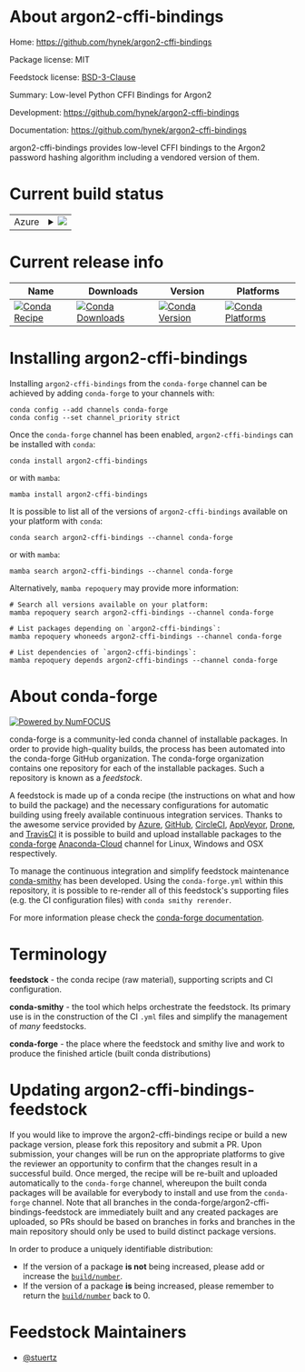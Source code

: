 About argon2-cffi-bindings
==========================

Home: https://github.com/hynek/argon2-cffi-bindings

Package license: MIT

Feedstock license: [BSD-3-Clause](https://github.com/conda-forge/argon2-cffi-bindings-feedstock/blob/main/LICENSE.txt)

Summary: Low-level Python CFFI Bindings for Argon2

Development: https://github.com/hynek/argon2-cffi-bindings

Documentation: https://github.com/hynek/argon2-cffi-bindings

argon2-cffi-bindings provides low-level CFFI bindings to the Argon2
password hashing algorithm including a vendored version of them.


Current build status
====================


<table>
    
  <tr>
    <td>Azure</td>
    <td>
      <details>
        <summary>
          <a href="https://dev.azure.com/conda-forge/feedstock-builds/_build/latest?definitionId=14903&branchName=main">
            <img src="https://dev.azure.com/conda-forge/feedstock-builds/_apis/build/status/argon2-cffi-bindings-feedstock?branchName=main">
          </a>
        </summary>
        <table>
          <thead><tr><th>Variant</th><th>Status</th></tr></thead>
          <tbody><tr>
              <td>linux_64_python3.10.____cpython</td>
              <td>
                <a href="https://dev.azure.com/conda-forge/feedstock-builds/_build/latest?definitionId=14903&branchName=main">
                  <img src="https://dev.azure.com/conda-forge/feedstock-builds/_apis/build/status/argon2-cffi-bindings-feedstock?branchName=main&jobName=linux&configuration=linux_64_python3.10.____cpython" alt="variant">
                </a>
              </td>
            </tr><tr>
              <td>linux_64_python3.11.____cpython</td>
              <td>
                <a href="https://dev.azure.com/conda-forge/feedstock-builds/_build/latest?definitionId=14903&branchName=main">
                  <img src="https://dev.azure.com/conda-forge/feedstock-builds/_apis/build/status/argon2-cffi-bindings-feedstock?branchName=main&jobName=linux&configuration=linux_64_python3.11.____cpython" alt="variant">
                </a>
              </td>
            </tr><tr>
              <td>linux_64_python3.8.____73_pypy</td>
              <td>
                <a href="https://dev.azure.com/conda-forge/feedstock-builds/_build/latest?definitionId=14903&branchName=main">
                  <img src="https://dev.azure.com/conda-forge/feedstock-builds/_apis/build/status/argon2-cffi-bindings-feedstock?branchName=main&jobName=linux&configuration=linux_64_python3.8.____73_pypy" alt="variant">
                </a>
              </td>
            </tr><tr>
              <td>linux_64_python3.8.____cpython</td>
              <td>
                <a href="https://dev.azure.com/conda-forge/feedstock-builds/_build/latest?definitionId=14903&branchName=main">
                  <img src="https://dev.azure.com/conda-forge/feedstock-builds/_apis/build/status/argon2-cffi-bindings-feedstock?branchName=main&jobName=linux&configuration=linux_64_python3.8.____cpython" alt="variant">
                </a>
              </td>
            </tr><tr>
              <td>linux_64_python3.9.____73_pypy</td>
              <td>
                <a href="https://dev.azure.com/conda-forge/feedstock-builds/_build/latest?definitionId=14903&branchName=main">
                  <img src="https://dev.azure.com/conda-forge/feedstock-builds/_apis/build/status/argon2-cffi-bindings-feedstock?branchName=main&jobName=linux&configuration=linux_64_python3.9.____73_pypy" alt="variant">
                </a>
              </td>
            </tr><tr>
              <td>linux_64_python3.9.____cpython</td>
              <td>
                <a href="https://dev.azure.com/conda-forge/feedstock-builds/_build/latest?definitionId=14903&branchName=main">
                  <img src="https://dev.azure.com/conda-forge/feedstock-builds/_apis/build/status/argon2-cffi-bindings-feedstock?branchName=main&jobName=linux&configuration=linux_64_python3.9.____cpython" alt="variant">
                </a>
              </td>
            </tr><tr>
              <td>linux_aarch64_python3.10.____cpython</td>
              <td>
                <a href="https://dev.azure.com/conda-forge/feedstock-builds/_build/latest?definitionId=14903&branchName=main">
                  <img src="https://dev.azure.com/conda-forge/feedstock-builds/_apis/build/status/argon2-cffi-bindings-feedstock?branchName=main&jobName=linux&configuration=linux_aarch64_python3.10.____cpython" alt="variant">
                </a>
              </td>
            </tr><tr>
              <td>linux_aarch64_python3.11.____cpython</td>
              <td>
                <a href="https://dev.azure.com/conda-forge/feedstock-builds/_build/latest?definitionId=14903&branchName=main">
                  <img src="https://dev.azure.com/conda-forge/feedstock-builds/_apis/build/status/argon2-cffi-bindings-feedstock?branchName=main&jobName=linux&configuration=linux_aarch64_python3.11.____cpython" alt="variant">
                </a>
              </td>
            </tr><tr>
              <td>linux_aarch64_python3.8.____73_pypy</td>
              <td>
                <a href="https://dev.azure.com/conda-forge/feedstock-builds/_build/latest?definitionId=14903&branchName=main">
                  <img src="https://dev.azure.com/conda-forge/feedstock-builds/_apis/build/status/argon2-cffi-bindings-feedstock?branchName=main&jobName=linux&configuration=linux_aarch64_python3.8.____73_pypy" alt="variant">
                </a>
              </td>
            </tr><tr>
              <td>linux_aarch64_python3.8.____cpython</td>
              <td>
                <a href="https://dev.azure.com/conda-forge/feedstock-builds/_build/latest?definitionId=14903&branchName=main">
                  <img src="https://dev.azure.com/conda-forge/feedstock-builds/_apis/build/status/argon2-cffi-bindings-feedstock?branchName=main&jobName=linux&configuration=linux_aarch64_python3.8.____cpython" alt="variant">
                </a>
              </td>
            </tr><tr>
              <td>linux_aarch64_python3.9.____73_pypy</td>
              <td>
                <a href="https://dev.azure.com/conda-forge/feedstock-builds/_build/latest?definitionId=14903&branchName=main">
                  <img src="https://dev.azure.com/conda-forge/feedstock-builds/_apis/build/status/argon2-cffi-bindings-feedstock?branchName=main&jobName=linux&configuration=linux_aarch64_python3.9.____73_pypy" alt="variant">
                </a>
              </td>
            </tr><tr>
              <td>linux_aarch64_python3.9.____cpython</td>
              <td>
                <a href="https://dev.azure.com/conda-forge/feedstock-builds/_build/latest?definitionId=14903&branchName=main">
                  <img src="https://dev.azure.com/conda-forge/feedstock-builds/_apis/build/status/argon2-cffi-bindings-feedstock?branchName=main&jobName=linux&configuration=linux_aarch64_python3.9.____cpython" alt="variant">
                </a>
              </td>
            </tr><tr>
              <td>linux_ppc64le_python3.10.____cpython</td>
              <td>
                <a href="https://dev.azure.com/conda-forge/feedstock-builds/_build/latest?definitionId=14903&branchName=main">
                  <img src="https://dev.azure.com/conda-forge/feedstock-builds/_apis/build/status/argon2-cffi-bindings-feedstock?branchName=main&jobName=linux&configuration=linux_ppc64le_python3.10.____cpython" alt="variant">
                </a>
              </td>
            </tr><tr>
              <td>linux_ppc64le_python3.11.____cpython</td>
              <td>
                <a href="https://dev.azure.com/conda-forge/feedstock-builds/_build/latest?definitionId=14903&branchName=main">
                  <img src="https://dev.azure.com/conda-forge/feedstock-builds/_apis/build/status/argon2-cffi-bindings-feedstock?branchName=main&jobName=linux&configuration=linux_ppc64le_python3.11.____cpython" alt="variant">
                </a>
              </td>
            </tr><tr>
              <td>linux_ppc64le_python3.8.____73_pypy</td>
              <td>
                <a href="https://dev.azure.com/conda-forge/feedstock-builds/_build/latest?definitionId=14903&branchName=main">
                  <img src="https://dev.azure.com/conda-forge/feedstock-builds/_apis/build/status/argon2-cffi-bindings-feedstock?branchName=main&jobName=linux&configuration=linux_ppc64le_python3.8.____73_pypy" alt="variant">
                </a>
              </td>
            </tr><tr>
              <td>linux_ppc64le_python3.8.____cpython</td>
              <td>
                <a href="https://dev.azure.com/conda-forge/feedstock-builds/_build/latest?definitionId=14903&branchName=main">
                  <img src="https://dev.azure.com/conda-forge/feedstock-builds/_apis/build/status/argon2-cffi-bindings-feedstock?branchName=main&jobName=linux&configuration=linux_ppc64le_python3.8.____cpython" alt="variant">
                </a>
              </td>
            </tr><tr>
              <td>linux_ppc64le_python3.9.____73_pypy</td>
              <td>
                <a href="https://dev.azure.com/conda-forge/feedstock-builds/_build/latest?definitionId=14903&branchName=main">
                  <img src="https://dev.azure.com/conda-forge/feedstock-builds/_apis/build/status/argon2-cffi-bindings-feedstock?branchName=main&jobName=linux&configuration=linux_ppc64le_python3.9.____73_pypy" alt="variant">
                </a>
              </td>
            </tr><tr>
              <td>linux_ppc64le_python3.9.____cpython</td>
              <td>
                <a href="https://dev.azure.com/conda-forge/feedstock-builds/_build/latest?definitionId=14903&branchName=main">
                  <img src="https://dev.azure.com/conda-forge/feedstock-builds/_apis/build/status/argon2-cffi-bindings-feedstock?branchName=main&jobName=linux&configuration=linux_ppc64le_python3.9.____cpython" alt="variant">
                </a>
              </td>
            </tr><tr>
              <td>osx_64_python3.10.____cpython</td>
              <td>
                <a href="https://dev.azure.com/conda-forge/feedstock-builds/_build/latest?definitionId=14903&branchName=main">
                  <img src="https://dev.azure.com/conda-forge/feedstock-builds/_apis/build/status/argon2-cffi-bindings-feedstock?branchName=main&jobName=osx&configuration=osx_64_python3.10.____cpython" alt="variant">
                </a>
              </td>
            </tr><tr>
              <td>osx_64_python3.11.____cpython</td>
              <td>
                <a href="https://dev.azure.com/conda-forge/feedstock-builds/_build/latest?definitionId=14903&branchName=main">
                  <img src="https://dev.azure.com/conda-forge/feedstock-builds/_apis/build/status/argon2-cffi-bindings-feedstock?branchName=main&jobName=osx&configuration=osx_64_python3.11.____cpython" alt="variant">
                </a>
              </td>
            </tr><tr>
              <td>osx_64_python3.8.____73_pypy</td>
              <td>
                <a href="https://dev.azure.com/conda-forge/feedstock-builds/_build/latest?definitionId=14903&branchName=main">
                  <img src="https://dev.azure.com/conda-forge/feedstock-builds/_apis/build/status/argon2-cffi-bindings-feedstock?branchName=main&jobName=osx&configuration=osx_64_python3.8.____73_pypy" alt="variant">
                </a>
              </td>
            </tr><tr>
              <td>osx_64_python3.8.____cpython</td>
              <td>
                <a href="https://dev.azure.com/conda-forge/feedstock-builds/_build/latest?definitionId=14903&branchName=main">
                  <img src="https://dev.azure.com/conda-forge/feedstock-builds/_apis/build/status/argon2-cffi-bindings-feedstock?branchName=main&jobName=osx&configuration=osx_64_python3.8.____cpython" alt="variant">
                </a>
              </td>
            </tr><tr>
              <td>osx_64_python3.9.____73_pypy</td>
              <td>
                <a href="https://dev.azure.com/conda-forge/feedstock-builds/_build/latest?definitionId=14903&branchName=main">
                  <img src="https://dev.azure.com/conda-forge/feedstock-builds/_apis/build/status/argon2-cffi-bindings-feedstock?branchName=main&jobName=osx&configuration=osx_64_python3.9.____73_pypy" alt="variant">
                </a>
              </td>
            </tr><tr>
              <td>osx_64_python3.9.____cpython</td>
              <td>
                <a href="https://dev.azure.com/conda-forge/feedstock-builds/_build/latest?definitionId=14903&branchName=main">
                  <img src="https://dev.azure.com/conda-forge/feedstock-builds/_apis/build/status/argon2-cffi-bindings-feedstock?branchName=main&jobName=osx&configuration=osx_64_python3.9.____cpython" alt="variant">
                </a>
              </td>
            </tr><tr>
              <td>osx_arm64_python3.10.____cpython</td>
              <td>
                <a href="https://dev.azure.com/conda-forge/feedstock-builds/_build/latest?definitionId=14903&branchName=main">
                  <img src="https://dev.azure.com/conda-forge/feedstock-builds/_apis/build/status/argon2-cffi-bindings-feedstock?branchName=main&jobName=osx&configuration=osx_arm64_python3.10.____cpython" alt="variant">
                </a>
              </td>
            </tr><tr>
              <td>osx_arm64_python3.11.____cpython</td>
              <td>
                <a href="https://dev.azure.com/conda-forge/feedstock-builds/_build/latest?definitionId=14903&branchName=main">
                  <img src="https://dev.azure.com/conda-forge/feedstock-builds/_apis/build/status/argon2-cffi-bindings-feedstock?branchName=main&jobName=osx&configuration=osx_arm64_python3.11.____cpython" alt="variant">
                </a>
              </td>
            </tr><tr>
              <td>osx_arm64_python3.8.____cpython</td>
              <td>
                <a href="https://dev.azure.com/conda-forge/feedstock-builds/_build/latest?definitionId=14903&branchName=main">
                  <img src="https://dev.azure.com/conda-forge/feedstock-builds/_apis/build/status/argon2-cffi-bindings-feedstock?branchName=main&jobName=osx&configuration=osx_arm64_python3.8.____cpython" alt="variant">
                </a>
              </td>
            </tr><tr>
              <td>osx_arm64_python3.9.____cpython</td>
              <td>
                <a href="https://dev.azure.com/conda-forge/feedstock-builds/_build/latest?definitionId=14903&branchName=main">
                  <img src="https://dev.azure.com/conda-forge/feedstock-builds/_apis/build/status/argon2-cffi-bindings-feedstock?branchName=main&jobName=osx&configuration=osx_arm64_python3.9.____cpython" alt="variant">
                </a>
              </td>
            </tr><tr>
              <td>win_64_python3.10.____cpython</td>
              <td>
                <a href="https://dev.azure.com/conda-forge/feedstock-builds/_build/latest?definitionId=14903&branchName=main">
                  <img src="https://dev.azure.com/conda-forge/feedstock-builds/_apis/build/status/argon2-cffi-bindings-feedstock?branchName=main&jobName=win&configuration=win_64_python3.10.____cpython" alt="variant">
                </a>
              </td>
            </tr><tr>
              <td>win_64_python3.11.____cpython</td>
              <td>
                <a href="https://dev.azure.com/conda-forge/feedstock-builds/_build/latest?definitionId=14903&branchName=main">
                  <img src="https://dev.azure.com/conda-forge/feedstock-builds/_apis/build/status/argon2-cffi-bindings-feedstock?branchName=main&jobName=win&configuration=win_64_python3.11.____cpython" alt="variant">
                </a>
              </td>
            </tr><tr>
              <td>win_64_python3.8.____73_pypy</td>
              <td>
                <a href="https://dev.azure.com/conda-forge/feedstock-builds/_build/latest?definitionId=14903&branchName=main">
                  <img src="https://dev.azure.com/conda-forge/feedstock-builds/_apis/build/status/argon2-cffi-bindings-feedstock?branchName=main&jobName=win&configuration=win_64_python3.8.____73_pypy" alt="variant">
                </a>
              </td>
            </tr><tr>
              <td>win_64_python3.8.____cpython</td>
              <td>
                <a href="https://dev.azure.com/conda-forge/feedstock-builds/_build/latest?definitionId=14903&branchName=main">
                  <img src="https://dev.azure.com/conda-forge/feedstock-builds/_apis/build/status/argon2-cffi-bindings-feedstock?branchName=main&jobName=win&configuration=win_64_python3.8.____cpython" alt="variant">
                </a>
              </td>
            </tr><tr>
              <td>win_64_python3.9.____73_pypy</td>
              <td>
                <a href="https://dev.azure.com/conda-forge/feedstock-builds/_build/latest?definitionId=14903&branchName=main">
                  <img src="https://dev.azure.com/conda-forge/feedstock-builds/_apis/build/status/argon2-cffi-bindings-feedstock?branchName=main&jobName=win&configuration=win_64_python3.9.____73_pypy" alt="variant">
                </a>
              </td>
            </tr><tr>
              <td>win_64_python3.9.____cpython</td>
              <td>
                <a href="https://dev.azure.com/conda-forge/feedstock-builds/_build/latest?definitionId=14903&branchName=main">
                  <img src="https://dev.azure.com/conda-forge/feedstock-builds/_apis/build/status/argon2-cffi-bindings-feedstock?branchName=main&jobName=win&configuration=win_64_python3.9.____cpython" alt="variant">
                </a>
              </td>
            </tr>
          </tbody>
        </table>
      </details>
    </td>
  </tr>
</table>

Current release info
====================

| Name | Downloads | Version | Platforms |
| --- | --- | --- | --- |
| [![Conda Recipe](https://img.shields.io/badge/recipe-argon2--cffi--bindings-green.svg)](https://anaconda.org/conda-forge/argon2-cffi-bindings) | [![Conda Downloads](https://img.shields.io/conda/dn/conda-forge/argon2-cffi-bindings.svg)](https://anaconda.org/conda-forge/argon2-cffi-bindings) | [![Conda Version](https://img.shields.io/conda/vn/conda-forge/argon2-cffi-bindings.svg)](https://anaconda.org/conda-forge/argon2-cffi-bindings) | [![Conda Platforms](https://img.shields.io/conda/pn/conda-forge/argon2-cffi-bindings.svg)](https://anaconda.org/conda-forge/argon2-cffi-bindings) |

Installing argon2-cffi-bindings
===============================

Installing `argon2-cffi-bindings` from the `conda-forge` channel can be achieved by adding `conda-forge` to your channels with:

```
conda config --add channels conda-forge
conda config --set channel_priority strict
```

Once the `conda-forge` channel has been enabled, `argon2-cffi-bindings` can be installed with `conda`:

```
conda install argon2-cffi-bindings
```

or with `mamba`:

```
mamba install argon2-cffi-bindings
```

It is possible to list all of the versions of `argon2-cffi-bindings` available on your platform with `conda`:

```
conda search argon2-cffi-bindings --channel conda-forge
```

or with `mamba`:

```
mamba search argon2-cffi-bindings --channel conda-forge
```

Alternatively, `mamba repoquery` may provide more information:

```
# Search all versions available on your platform:
mamba repoquery search argon2-cffi-bindings --channel conda-forge

# List packages depending on `argon2-cffi-bindings`:
mamba repoquery whoneeds argon2-cffi-bindings --channel conda-forge

# List dependencies of `argon2-cffi-bindings`:
mamba repoquery depends argon2-cffi-bindings --channel conda-forge
```


About conda-forge
=================

[![Powered by
NumFOCUS](https://img.shields.io/badge/powered%20by-NumFOCUS-orange.svg?style=flat&colorA=E1523D&colorB=007D8A)](https://numfocus.org)

conda-forge is a community-led conda channel of installable packages.
In order to provide high-quality builds, the process has been automated into the
conda-forge GitHub organization. The conda-forge organization contains one repository
for each of the installable packages. Such a repository is known as a *feedstock*.

A feedstock is made up of a conda recipe (the instructions on what and how to build
the package) and the necessary configurations for automatic building using freely
available continuous integration services. Thanks to the awesome service provided by
[Azure](https://azure.microsoft.com/en-us/services/devops/), [GitHub](https://github.com/),
[CircleCI](https://circleci.com/), [AppVeyor](https://www.appveyor.com/),
[Drone](https://cloud.drone.io/welcome), and [TravisCI](https://travis-ci.com/)
it is possible to build and upload installable packages to the
[conda-forge](https://anaconda.org/conda-forge) [Anaconda-Cloud](https://anaconda.org/)
channel for Linux, Windows and OSX respectively.

To manage the continuous integration and simplify feedstock maintenance
[conda-smithy](https://github.com/conda-forge/conda-smithy) has been developed.
Using the ``conda-forge.yml`` within this repository, it is possible to re-render all of
this feedstock's supporting files (e.g. the CI configuration files) with ``conda smithy rerender``.

For more information please check the [conda-forge documentation](https://conda-forge.org/docs/).

Terminology
===========

**feedstock** - the conda recipe (raw material), supporting scripts and CI configuration.

**conda-smithy** - the tool which helps orchestrate the feedstock.
                   Its primary use is in the construction of the CI ``.yml`` files
                   and simplify the management of *many* feedstocks.

**conda-forge** - the place where the feedstock and smithy live and work to
                  produce the finished article (built conda distributions)


Updating argon2-cffi-bindings-feedstock
=======================================

If you would like to improve the argon2-cffi-bindings recipe or build a new
package version, please fork this repository and submit a PR. Upon submission,
your changes will be run on the appropriate platforms to give the reviewer an
opportunity to confirm that the changes result in a successful build. Once
merged, the recipe will be re-built and uploaded automatically to the
`conda-forge` channel, whereupon the built conda packages will be available for
everybody to install and use from the `conda-forge` channel.
Note that all branches in the conda-forge/argon2-cffi-bindings-feedstock are
immediately built and any created packages are uploaded, so PRs should be based
on branches in forks and branches in the main repository should only be used to
build distinct package versions.

In order to produce a uniquely identifiable distribution:
 * If the version of a package **is not** being increased, please add or increase
   the [``build/number``](https://docs.conda.io/projects/conda-build/en/latest/resources/define-metadata.html#build-number-and-string).
 * If the version of a package **is** being increased, please remember to return
   the [``build/number``](https://docs.conda.io/projects/conda-build/en/latest/resources/define-metadata.html#build-number-and-string)
   back to 0.

Feedstock Maintainers
=====================

* [@stuertz](https://github.com/stuertz/)

